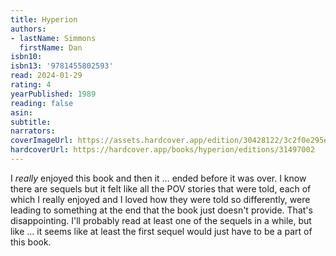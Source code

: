 ```yaml
---
title: Hyperion
authors:
- lastName: Simmons
  firstName: Dan
isbn10:
isbn13: '9781455802593'
read: 2024-01-29
rating: 4
yearPublished: 1989
reading: false
asin:
subtitle:
narrators:
coverImageUrl: https://assets.hardcover.app/edition/30428122/3c2f0e295e374546dcee4d94bd25197589d8484a.jpeg
hardcoverUrl: https://hardcover.app/books/hyperion/editions/31497002
---
```

I  _really_  enjoyed this book and then it … ended before it was over. I know there are sequels but it felt like all the POV stories that were told, each of which I really enjoyed and I loved how they were told so differently, were leading to something at the end that the book just doesn't provide. That's disappointing. I'll probably read at least one of the sequels in a while, but like … it seems like at least the first sequel would just have to be a part of this book.
